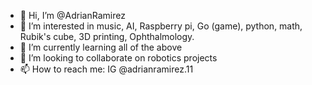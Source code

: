 - 👋 Hi, I’m @AdrianRamirez
- 👀 I’m interested in music, AI, Raspberry pi, Go (game), python, math, Rubik's cube, 3D printing, Ophthalmology.  
- 🌱 I’m currently learning all of the above
- 💞️ I’m looking to collaborate on robotics projects
- 📫 How to reach me: IG @adrianramirez.11

<!---
AdrianRamirez/AdrianRamirez is a ✨ special ✨ repository because its `README.md` (this file) appears on your GitHub profile.
You can click the Preview link to take a look at your changes.
--->
